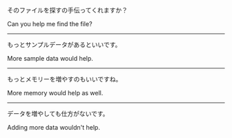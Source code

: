 そのファイルを探すの手伝ってくれますか？

Can you help me find the file?

---

もっとサンプルデータがあるといいです。

More sample data would help.

---

もっとメモリーを増やすのもいいですね。

More memory would help as well.

---

データを増やしても仕方がないです。

Adding more data wouldn't help.
